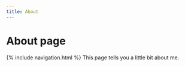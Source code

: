 ```yaml
---
title: About
---
```

# About page
{% include navigation.html %}
This page tells you a little bit about me.